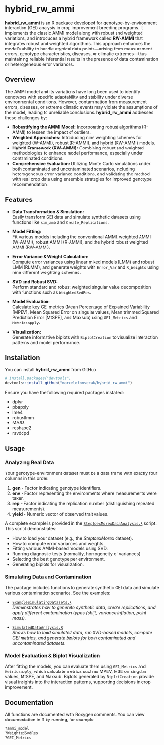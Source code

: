 # hybrid_rw_ammi

**hybrid_rw_ammi** is an R package developed for genotype-by-environment interaction (GEI) analysis in crop improvement breeding programs. It implements the classic AMMI model along with robust and weighted variations, and introduces a hybrid framework called **RW-AMMI** that integrates robust and weighted algorithms. This approach enhances the model’s ability to handle atypical data points—arising from measurement errors, genotype characteristics, diseases, or climatic extremes—thus maintaining reliable inferential results in the presence of data contamination or heterogeneous error variances.

## Overview

The AMMI model and its variations have long been used to identify genotypes with specific adaptability and stability under diverse environmental conditions. However, contamination from measurement errors, diseases, or extreme climatic events may violate the assumptions of the model, leading to unreliable conclusions. **hybrid_rw_ammi** addresses these challenges by:

- **Robustifying the AMMI Model:** Incorporating robust algorithms (R-AMMI) to lessen the impact of outliers.
- **Weighted Approaches:** Introducing nine weighting schemes for weighted (W-AMMI), robust (R-AMMI), and hybrid (RW-AMMI) models.
- **Hybrid Framework (RW-AMMI):** Combining robust and weighted methodologies to enhance model performance, especially under contaminated conditions.
- **Comprehensive Evaluation:** Utilizing Monte Carlo simulations under both contaminated and uncontaminated scenarios, including heterogeneous error variance conditions, and validating the method with real crop data using ensemble strategies for improved genotype recommendation.

## Features

- **Data Transformation & Simulation:**  
  Easily transform GEI data and simulate synthetic datasets using functions like `sim_amb` and `Create_Replications`.

- **Model Fitting:**  
  Fit various models including the conventional AMMI, weighted AMMI (W-AMMI), robust AMMI (R-AMMI), and the hybrid robust weighted AMMI (RW-AMMI).

- **Error Variance & Weight Calculation:**  
  Compute error variances using linear mixed models (LMM) and robust LMM (RLMM), and generate weights with `Error_Var` and `R_Weights` using nine different weighting schemes.

- **SVD and Robust SVD:**  
  Perform standard and robust weighted singular value decomposition with functions such as `WeightedSvdRes`.

- **Model Evaluation:**  
  Calculate key GEI metrics (Mean Percentage of Explained Variability [MPEV], Mean Squared Error on singular values, Mean trimmed Squared Prediction Error [MtSPE], and Maxsub) using `GEI_Metrics` and `Metricsapply`.

- **Visualization:**  
  Generate informative biplots with `BiplotCreation` to visualize interaction patterns and model performance.

## Installation

You can install **hybrid_rw_ammi** from GitHub

```r
# install.packages("devtools")
devtools::install_github("marcelofonsecab/hybrid_rw_ammi")
```

Ensure you have the following required packages installed:

- dplyr
- pbapply
- lme4
- robustlmm
- MASS
- reshape2
- rsvddpd

## Usage

### Analyzing Real Data

Your genotype-environment dataset must be a data frame with exactly four columns in this order:

1. **gen**  - Factor indicating genotype identifiers.
2. **env**  - Factor representing the environments where measurements were taken.
3. **rep**  - Factor indicating the replication number (distinguishing repeated measurements).
4. **yield** - Numeric vector of observed trait values.

A complete example is provided in the [`SteptoexMorexDataAnalysis.R`](examples/SteptoexMorexDataAnalysis.R) script. This script demonstrates:
- How to load your dataset (e.g., the *SteptoexMorex* dataset).
- How to compute error variances and weights.
- Fitting various AMMI-based models using SVD.
- Running diagnostic tests (normality, homogeneity of variances).
- Selecting the best genotype per environment.
- Generating biplots for visualization.

### Simulating Data and Contamination

The package includes functions to generate synthetic GEI data and simulate various contamination scenarios. See the examples:

- [`ExampleSimulatingDatasets.R`](examples/ExampleSimulatingDatasets.R)  
  *Demonstrates how to generate synthetic data, create replications, and apply different contamination types (shift, variance inflation, point mass).*

- [`SimulatedDataAnalysis.R`](examples/SimulatedDataAnalysis.R)  
  *Shows how to load simulated data, run SVD-based models, compute GEI metrics, and generate biplots for both contaminated and uncontaminated datasets.*

### Model Evaluation & Biplot Visualization

After fitting the models, you can evaluate them using `GEI_Metrics` and `Metricsapply`, which calculate metrics such as MPEV, MSE on singular values, MtSPE, and Maxsub. Biplots generated by `BiplotCreation` provide visual insights into the interaction patterns, supporting decisions in crop improvement.

## Documentation

All functions are documented with Roxygen comments. You can view documentation in R by running, for example:

```r
?ammi_model
?WeightedSvdRes
?GEI_Metrics
```
